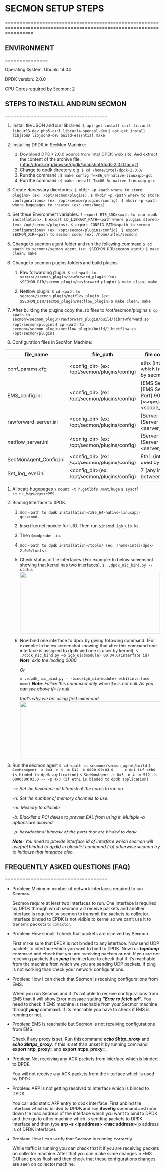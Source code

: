 # **SECMON SETUP STEPS**
======================================================================================================================

## ENVIRONMENT
===============

Operating System: Ubuntu 14.04

DPDK version: 2.0.0

CPU Cores required by Secmon: 2

## STEPS TO INSTALL AND RUN SECMON
====================================

1.  Install the JSON and curl libraries:
    `$ apt-get install curl libcurl3 libcurl3-dev php5-curl
    libcurl4-openssl-dev`
    `$ apt-get install libjson0 libjson0-dev build-essential make`

2.  Installing DPDK in SecMon Machine:
    1.  Download DPDK 2.0.0 source from Intel DPDK web site. And
        extract the content of the archive file.
        (http://dpdk.org/browse/dpdk/snapshot/dpdk-2.0.0.tar.gz)
    2.  Change to dpdk directory e.g. `$ cd /home/intel/dpdk-2.0.0/`
    3.  Run the command : `$ make config T=x86_64-native-linuxapp-gcc`
    4.  Run the command : `$ make install T=x86_64-native-linuxapp-gcc`

3.  Create Necessary directories.
    `$ mkdir –p <path where to store plugins> (ex: /opt/secmon/plugins).`
    `$ mkdir –p <path where to store configurations> (ex: /opt/secmon/plugins/config).`
    `$ mkdir –p <path where hugepages to create> (ex: /mnt/huge).`

4.  Set these Environment variables.
    `$ export RTE_SDK=<path to your dpdk installation>.`
    `$ export LD_LIBRARY_PATH=<path where plugins stored> (ex: /opt/secmon/plugins).`
    `$ export CONFIG_PATH=<path to secmon configurations>
    (ex: /opt/secmon/plugins/config).`
    `$ export SECMON_DIR=<path to secmon code>
    (ex: /home/intel/secmon)`

5.  Change to secmon agent folder and run the following command
    `$ cd <path to secmon>/secmon_agent (ex: $SECMON_DIR/secmon_agent)`
    `$ make clean; make`

6.  Change to secmon plugins folders and build plugins
    1.  Raw forwarding plugin:
        `$ cd <path to secmon>/secmon_plugin/rawforward_plugin (ex: $SECMON_DIR/secmon_plugin/rawforward_plugin)`
        `$ make clean; make`

    2.  Netflow plugin:
        `$ cd <path to secmon>/secmon_plugin/netflow_plugin (ex: $SECMON_DIR/secmon_plugin/netflow_plugin)`
        `$ make clean; make`

7.  After building the plugins copy the .so files to /opt/secmon/plugins
    `$ cp <path to secmon>/secmon_plugin/rawforward_plugin/build/librawforward.so /opt/secmon/plugins`
    `$ cp <path to secmon>/secmon_plugin/netflow_plugin/build/libnetflow.so /opt/secmon/plugins`

1.  Configuration files in SecMon Machine:

| **file_name**          | **file_path**                    | **file contents** |
|------------------------|----------------------------------|-------------------|
| conf_params.cfg        | <config_dir> (ex: /opt/secmon/plugins/config)   | ethx (interface which is used by secmon) |
| EMS_config.ini         | <config_dir> (ex: /opt/secmon/plugins/config)   | [EMS Server Ip]:<ems server ip><br>[EMS Server Port]:9082<br>[scope]:<scope_name><br>|
| rawforward_server.ini  | <config_dir> (ex: /opt/secmon/plugins/config)   | [Server Ip]:<SecMon server_ip><br>[Server Port]:<server_port_1><br>   |
| netflow_server.ini     | <config_dir> (ex: /opt/secmon/plugins/config)   | [Server Ip]<SecMon server_ip><br> [Server Port]:<server_port_2><br>   |
| SecMonAgent_Config.ini | <config_dir> (ex: /opt/secmon/plugins/config)  | Eth1 (interface used by DPDK)            |
| Set_log_level.ini     |  <config_dir>(ex: /opt/secmon/plugins/config)   | 7 (any integer between 1 to 7)           |

1.  Allocate hugepages
    `$ mount -t hugetlbfs /mnt/huge`
    `$ sysctl vm.nr_hugepages=600`

2.  Binding Interface to DPDK.
    1.  `$cd <path to dpdk installation>/x86_64-native-linuxapp-gcc/kmod.`
    2.  Insert kernel module for UIO. Then run `$insmod igb_uio.ko.`
    3.  Then `$modprobe uio`.
    4.  `$cd <path to dpdk installation>/tools/ (ex: /home/intel/dpdk-2.0.0/tools)`.
    5.  Check status of the interfaces. (For example: In below
        screenshot showing that kernel has two interfaces).
        `$ ./dpdk_nic_bind.py --status`
        <img src="media/image1.PNG" width="456" height="200" />

    6.  Now bind one interface to dpdk by giving following command. (For
        example: In below screenshot showing that after this command one
        interface is assigned to dpdk and one is used by kernel).
        `$ ./dpdk_nic_bind.py –b igb_uio(module) 00:04.0(interface id)`
        ***Note**: skip the leading 0000*

        *Or*

        `$ ./dpdk_nic_bind.py - -bind=igb_uio(module) eth1(interface name)`
        ***Note**: Follow this command only when if= is not null. As you
        can see above if= is null*

        *that’s why we are using first command.*
        <img src="media/image2.PNG" width="469" height="186" />

3.  Run the secmon agent
    `$ cd <path to secmon>/secmon_agent/build`
    `$ SecMonAgent -c 0x3 -n 4 -m 512 –b 0000:00:03.0 -- -p 0x1 (if eth0 is binded to dpdk application)`
    `$ SecMonAgent -c 0x3 -n 4 -m 512 –b 0000:00:03.0 -- -p 0x3 (if eth1 is binded to dpdk application)`

    *-c: Set the hexadecimal bitmask of the cores to run on.*

    *-n: Set the number of memory channels to use.*

    *-m: Memory to allocate*

    *-b: Blacklist a PCI devise to prevent EAL from using it. Multiple
    -b options are allowed.*

    *-p: hexadecimal bitmask of the ports that are binded to dpdk.*

    ***Note**: You need to provide interface id of interface which
    secmon will use(not binded to dpdk) in blacklist command (-b)
    otherwise secmon try to initialize that interface also.*

## FREQUENTLY ASKED QUESTIONS (FAQ)
====================================

-   Problem: Minimum number of network interfaces required to
    run Secmon.

    Secmon require at least two interfaces to run. One interface is
    required by DPDK through which secmon will receive packets and
    another Interface is required by secmon to transmit the packets
    to collector. Interface binded to DPDK is not visible to kernel so
    we can’t use it to transmit packets to collector.

-   Problem: How should I check that packets are received by Secmon.

    First make sure that DPDK is not binded to any interface. Now send
    UDP packets to interface which you want to bind to DPDK. Now run
    ***tcpdump*** command and check that you are receiving packets
    or not. If you are not receiving packets than ***ping*** the
    interface to check that if it’s reachable from the machine from
    which we you are sending UDP packets. If ping is not working than
    check your network configurations.

-   Problem: How I can check that Secmon is receiving configurations
    from EMS.

    When you run Secmon and if it’s not able to receive configurations
    from EMS than it will show Error message stating ***“Error to
    fetch url”.*** You need to check if EMS machine is reachable from
    your Secmon machine through ***ping*** command. If its reachable you
    have to check if EMS is running or not.

-   Problem: EMS is reachable but Secmon is not receiving configurations
    from EMS.

    Check if any proxy is set. Run this command ***echo $http\_proxy***
    and ***echo $https\_proxy***. If this is set than unset it by
    running command **export http\_proxy=** and
    **export https\_proxy=.**

-   Problem: Not receiving any ACK packets from interface which is
    binded to DPDK.

    You will not receive any ACK packets from the interface which is
    used by DPDK.

-   Problem: ARP is not getting resolved to interface which is binded
    to DPDK.

    You can add static ARP entry to dpdk interface. First unbind the
    interface which is binded to DPDK and run **ifconfig** command and
    note down the mac address of the interface which you want to bind to
    DPDK and then go to other machine which is sending packets to DPDK
    interface and then type **arp –s &lt;ip address&gt; &lt;mac
    address&gt;**(ip address is of DPDK interface).

-   Problem: How I can verify that Secmon is running correctly.

    While traffic is running you can check that it if you are receiving
    packets on collector machine. After that you can make some changes
    in EMS GUI and press flush and then check that these configurations
    changes are seen on collector machine.


